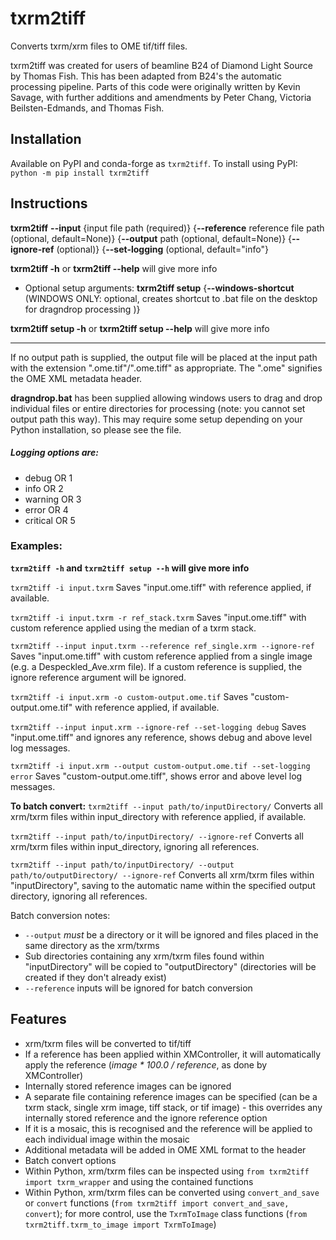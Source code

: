 # txrm2tiff

Converts txrm/xrm files to OME tif/tiff files.

txrm2tiff was created for users of beamline B24 of Diamond Light Source by Thomas Fish. This has been adapted from B24's the automatic processing pipeline. Parts of this code were originally written by Kevin Savage, with further additions and amendments by Peter Chang, Victoria Beilsten-Edmands, and Thomas Fish.

## Installation

Available on PyPI and conda-forge as `txrm2tiff`. To install using PyPI:
`python -m pip install txrm2tiff`

## Instructions

**txrm2tiff** **--input** {input file path (required)} {**--reference** reference file path (optional, default=None)} {**--output** path (optional, default=None)} {**--ignore-ref** (optional)} {**--set-logging** (optional, default="info"}

**txrm2tiff -h** or **txrm2tiff --help** will give more info

- Optional setup arguments:
**txrm2tiff setup** {**--windows-shortcut** (WINDOWS ONLY: optional, creates shortcut to .bat file on the desktop for dragndrop processing )}

**txrm2tiff setup -h** or **txrm2tiff setup --help** will give more info

---

If no output path is supplied, the output file will be placed at the input path with the extension ".ome.tif"/".ome.tiff" as appropriate. The ".ome" signifies the OME XML metadata header.

**dragndrop.bat** has been supplied allowing windows users to drag and drop individual files or entire directories for processing (note: you cannot set output path this way). This may require some setup depending on your Python installation, so please see the file.

##### Logging options are:
* debug OR 1
* info OR 2
* warning OR 3
* error OR 4
* critical OR 5


### Examples:
**`txrm2tiff -h` and `txrm2tiff setup --h` will give more info**

`txrm2tiff -i input.txrm`
Saves "input.ome.tiff" with reference applied, if available.

`txrm2tiff -i input.txrm -r ref_stack.txrm`
Saves "input.ome.tiff" with custom reference applied using the median of a txrm stack.

`txrm2tiff --input input.txrm --reference ref_single.xrm --ignore-ref`
Saves "input.ome.tiff" with custom reference applied from a single image (e.g. a Despeckled_Ave.xrm file). If a custom reference is supplied, the ignore reference argument will be ignored.

`txrm2tiff -i input.xrm -o custom-output.ome.tif`
Saves "custom-output.ome.tif" with reference applied, if available.

`txrm2tiff --input input.xrm --ignore-ref --set-logging debug`
Saves "input.ome.tiff" and ignores any reference, shows debug and above level log messages.

`txrm2tiff -i input.xrm --output custom-output.ome.tif --set-logging error`
Saves "custom-output.ome.tiff", shows error and above level log messages.

**To batch convert:**
`txrm2tiff --input path/to/inputDirectory/`
Converts all xrm/txrm files within input_directory with reference applied, if available.

`txrm2tiff --input path/to/inputDirectory/ --ignore-ref`
Converts all xrm/txrm files within input_directory, ignoring all references.

`txrm2tiff --input path/to/inputDirectory/ --output path/to/outputDirectory/ --ignore-ref`
Converts all xrm/txrm files within "inputDirectory", saving to the automatic name within the specified output directory, ignoring all references.

Batch conversion notes:
* `--output` _must_ be a directory or it will be ignored and files placed in the same directory as the xrm/txrms
* Sub directories containing any xrm/txrm files found within "inputDirectory" will be copied to "outputDirectory" (directories will be created if they don't already exist)
* `--reference` inputs will be ignored for batch conversion


## Features
* xrm/txrm files will be converted to tif/tiff
* If a reference has been applied within XMController, it will automatically apply the reference (_image * 100.0 / reference_, as done by XMController)
* Internally stored reference images can be ignored
* A separate file containing reference images can be specified (can be a txrm stack, single xrm image, tiff stack, or tif image) - this overrides any internally stored reference and the ignore reference option
* If it is a mosaic, this is recognised and the reference will be applied to each individual image within the mosaic
* Additional metadata will be added in OME XML format to the header
* Batch convert options
* Within Python, xrm/txrm files can be inspected using `from txrm2tiff import txrm_wrapper` and using the contained functions
* Within Python, xrm/txrm files can be converted using `convert_and_save` or `convert` functions (`from txrm2tiff import convert_and_save, convert`); for more control, use the `TxrmToImage` class functions (`from txrm2tiff.txrm_to_image import TxrmToImage`)
